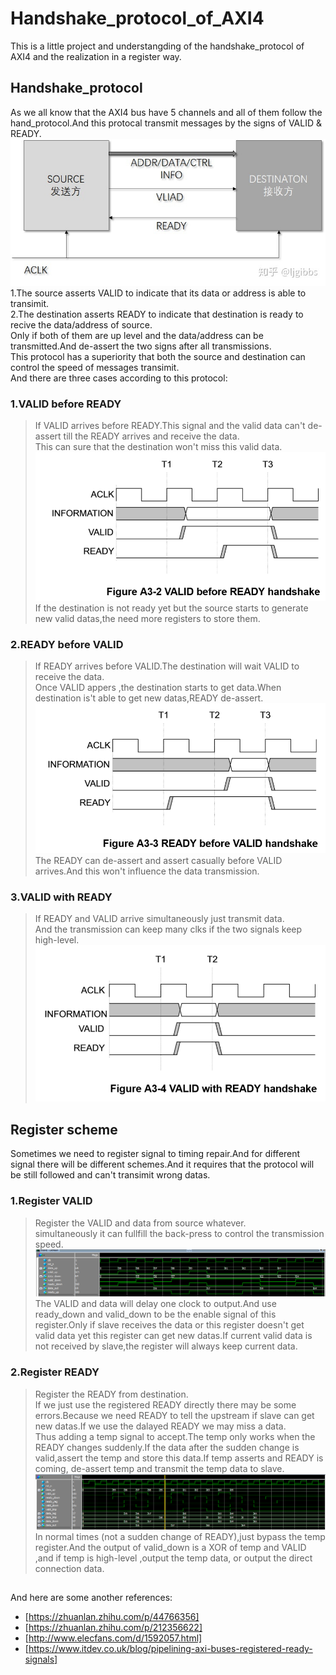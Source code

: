 # Handshake_protocol_of_AXI4  
  
This is a little project and understangding of the handshake_protocol of AXI4 and the  realization in a register way.  

## Handshake_protocol
As we all know that the AXI4 bus have 5 channels and all of them follow the hand_protocol.And this protocal transmit messages by the signs of VALID & READY.
![](https://github.com/Frightwig/Handshake_protocol_of_AXI4/blob/main/doc/2.jpg)  
1.The source asserts VALID to indicate that its data or address is able to transimit.  
2.The destination asserts READY to indicate that destination is ready to recive the data/address of source.  
Only if both of them are up level and the data/address can be transmitted.And de-assert the two signs after all transmissions.  
This protocol has a superiority that both the source and destination can control the speed of messages transimit.    
And there are three cases according to this protocol:  
  
### 1.VALID before READY  
>If VALID arrives before READY.This signal and the valid data can't de-assert till the READY arrives and receive the data.  
>This can sure that the destination won't miss this valid data.  
>![](https://github.com/Frightwig/Handshake_protocol_of_AXI4/blob/main/doc/1..jpg)   
>If the destination is not ready yet but the source starts to generate new valid datas,the need more registers to store them.  
  
### 2.READY before VALID  
>If READY arrives before VALID.The destination will wait VALID to receive the data.   
Once VALID appers ,the destination starts to get data.When destination is't able to get new datas,READY de-assert.    
![](https://github.com/Frightwig/Handshake_protocol_of_AXI4/blob/main/doc/3..jpg)  
The READY can de-assert and assert casually before VALID arrives.And this won't influence the data transmission.  
  
### 3.VALID with READY  
>If READY and VALID arrive simultaneously just transmit data.   
>And the transmission can keep many clks if the two signals keep high-level.    
![](https://github.com/Frightwig/Handshake_protocol_of_AXI4/blob/main/doc/4.jpg)  
  
  
## Register scheme  
Sometimes we need to register signal to timing repair.And for different signal there will be different schemes.And it requires that the protocol will be still followed and can't transimit wrong datas.
  
### 1.Register VALID  
>Register the VALID and data from source whatever.   
>simultaneously it can fullfill the back-press to control the transmission speed.     
>![](https://github.com/Frightwig/Handshake_protocol_of_AXI4/blob/main/doc/valid%E6%89%93%E6%8B%8D.png)  
>The VALID and data will delay one clock to output.And use ready_down and valid_down to be the enable signal of this register.Only if slave receives the data or this register doesn't  get valid data yet this register can get new datas.If current valid data is not received by slave,the register will always keep current data.  
  
### 2.Register READY 
>Register the READY from destination.   
>If we just use the registered READY directly there may be some errors.Because we need READY to tell the upstream if slave can get new datas.If we use the dalayed READY we may miss a data.  
>Thus adding a temp signal to accept.The temp only works when the READY changes suddenly.If the data after the sudden change is valid,assert the temp and store this data.If temp asserts and READY is coming, de-assert temp and transmit the temp data to slave.        
>![](https://github.com/Frightwig/Handshake_protocol_of_AXI4/blob/main/doc/ready%E6%89%93%E6%8B%8D.png)  
>In normal times (not a sudden change of READY),just bypass the temp register.And the output of valid_down is a XOR of temp and VALID ,and if temp is high-level ,output the temp data, or output the direct connection data. 

##  
And here are some another references:  
* [https://zhuanlan.zhihu.com/p/44766356]  
* [https://zhuanlan.zhihu.com/p/212356622]  
* [http://www.elecfans.com/d/1592057.html]  
* [https://www.itdev.co.uk/blog/pipelining-axi-buses-registered-ready-signals]  
  





